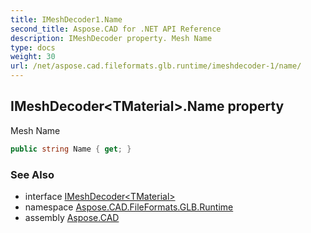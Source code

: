 ```yaml
---
title: IMeshDecoder1.Name
second_title: Aspose.CAD for .NET API Reference
description: IMeshDecoder property. Mesh Name
type: docs
weight: 30
url: /net/aspose.cad.fileformats.glb.runtime/imeshdecoder-1/name/
---
```

## IMeshDecoder&lt;TMaterial&gt;.Name property

Mesh Name

```csharp
public string Name { get; }
```

### See Also

* interface [IMeshDecoder&lt;TMaterial&gt;](../)
* namespace [Aspose.CAD.FileFormats.GLB.Runtime](../../imeshdecoder-1/)
* assembly [Aspose.CAD](../../../)


